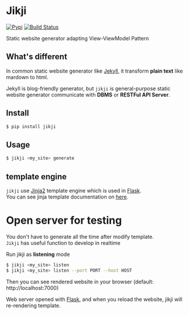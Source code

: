 # Jikji
[![Pypi](https://img.shields.io/pypi/v/jikji.svg)](https://pypi.python.org/pypi)
[![Build Status](https://travis-ci.org/Prev/jikji.svg?branch=master)](https://travis-ci.org/Prev/jikji)  

Static website generator adapting View-ViewModel Pattern 



## What's different
In common static website generator like [Jekyll](https://jekyllrb.com/),   it transform **plain text** like mardown to html.

Jekyll is blog-friendly generator, but `jikji` is general-purpose static website generator communicate with **DBMS** or **RESTFul API Server**.


## Install
```bash
$ pip install jikji
```


## Usage
```bash
$ jikji <my_site> generate
```

## template engine
`jikji` use [Jinja2](http://jinja.pocoo.org) template engine which is used in [Flask](http://flask.pocoo.org/).  
You can see jinja template documentation on [here](http://jinja.pocoo.org/docs/dev/templates/).

  

# Open server for testing
You don't have to generate all the time after modify template.  
`Jikji` has useful function to develop in realtime

Run jikji as __listening__ mode

```bash
$ jikji <my_site> listen
$ jikji <my_site> listen --port PORT --host HOST
```

Then you can see rendered website in your browser (default: http://localhost:7000)

Web server opened with [Flask](http://flask.pocoo.org/), and when you reload the website, jikji will re-rendering template.




